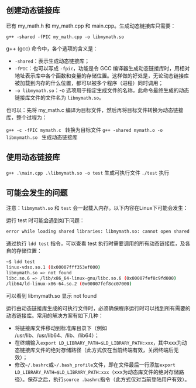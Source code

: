 ## 创建动态链接库

已有 my_math.h 和 my_math.cpp 和 main.cpp。生成动态链接库只需要：

`g++ -shared -fPIC my_math.cpp -o libmymath.so`

g++ (gcc) 命令中，各个选项的含义是：
 
- `-shared`：表示生成动态链接库；
- `-fPIC`：也可以写成 `-fpic`，功能是令 GCC 编译器生成动态链接库时，用相对地址表示库中各个函数和变量的存储位置。这样做的好处是，无论动态链接库被加载到内存的什么位置，都可以被多个程序（进程）同时调用；
- `-o libmymath.so`：-o 选项用于指定生成文件的名称，此命令最终生成的动态链接库文件的文件名为 `libmymath.so`。

也可以：先将 my_math.c 编译为目标文件，然后再将目标文件转换为动态链接库，整个过程为： 

`g++ -c -fPIC mymath.c `                   转换为目标文件
`g++ -shared mymath.o -o libmymath.so `    生成动态链接库

## 使用动态链接库

`g++ .\main.cpp .\libmymath.so -o test` 生成可执行文件
`./test` 执行

## 可能会发生的问题

注意：`libmymath.so` 和 `test` 会一起载入内存。以下内容在Linux下可能会发生：

运行 test 时可能会遇到如下问题： 

~~~sh
error while loading shared libraries: libmymath.so: cannot open shared object file: No such file or directory
~~~

通过执行 `ldd test` 指令，可以查看 test 执行时需要调用的所有动态链接库，及各自的存储位置：

~~~sh
~$ ldd test
linux-vdso.so.1 (0x00007fff353ef000)
libmymath.so => not found
libc.so.6 => /lib/x86_64-linux-gnu/libc.so.6 (0x00007fef8c9fd000)
/lib64/ld-linux-x86-64.so.2 (0x00007fef8cc07000)
~~~

可以看到 libmymath.so 显示 not found

运行由动态链接库生成的可执行文件时，必须确保程序运行时可以找到所有需要的动态链接库。常用的解决方案有如下几种：

- 将链接库文件移动到标准库目录下（例如 /usr/lib、/usr/lib64、/lib、/lib64）；
- 在终端输入`export LD_LIBRARY_PATH=$LD_LIBRARY_PATH:xxx`，其中xxx为动态链接库文件的绝对存储路径（此方式仅在当前终端有效，关闭终端后无效）；
- 修改`~/.bashrc`或`~/.bash_profile`文件，即在文件最后一行添加`export LD_LIBRARY_PATH=$LD_LIBRARY_PATH:xxx`（xxx为动态库文件的绝对存储路径）。保存之后，执行`source .bashrc`指令（此方式仅对当前登陆用户有效）。
